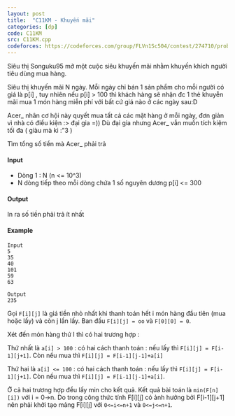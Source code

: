 ```yaml
---
layout: post
title:  "C11KM - Khuyến mãi"
categories: [dp]
code: C11KM
src: C11KM.cpp
codeforces: https://codeforces.com/group/FLVn1Sc504/contest/274710/problem/C
---
```



Siêu thị Songuku95 mở một cuộc siêu khuyến mãi nhằm khuyến khích người tiêu dùng mua hàng.

Siêu thị khuyến mãi N ngày. Mỗi ngày chỉ bán 1 sản phẩm cho mỗi người có giá là p\[i\] , tuy nhiên nếu p\[i\] > 100 thì khách hàng sẽ nhận đc 1 thẻ khuyễn mãi mua 1 món hàng miễn phí với bất cứ giá nào ở các ngày sau:D

Acer\_ nhân cơ hội này quyết mua tất cả các mặt hàng ở mỗi ngày, đơn giản vì nhà có điều kiện :> đại gia =)) Dù đại gia nhưng Acer\_ vẫn muốn tích kiệm tối đa ( giàu mà ki :”3 )

Tìm tổng số tiền mà Acer\_ phải trả

#### Input

+ Dòng 1 : N (n <= 10^3)
+ N dòng tiếp theo mỗi dòng chứa 1 số nguyên dương p\[i\] <= 300

#### Output

In ra số tiền phải trả ít nhất

#### Example

```
Input
5
35
40
101
59
63

Output
235
```

<!--more-->



Gọi `F[i][j]` là giá tiền nhỏ nhất khi thanh toán hết i món hàng đầu tiên (mua hoặc lấy) và còn j lần lấy. Ban đầu `F[i][j] = oo` và `F[0][0] = 0`. 

Xét đến món hàng thứ I thì có hai trương hợp :

Thứ nhất là `a[i] > 100` : có hai cách thanh toán : nếu lấy thì `F[i][j] = F[i-1][j+1]`. Còn nếu mua thì `F[i][j] = F[i-1][j-1]+a[i]`

Thứ hai là `a[i] <= 100` : có hai cách thanh toán : nếu lấy thì `F[i][j] = F[i-1][j+1]`. Còn nếu mua thì `F[i][j] = F[i-1][j-1]+a[i]`.

Ở cả hai trương hợp đều lấy min cho kết quả. Kết quả bài toán là `min(F[n][i])` với i = 0->n. Do trong công thức tính F[i][j] có ảnh hưởng bởi F[i-1][j+1] nên phải khởi tạo mảng F[i][j] với `0<=i<=n+1` và `0<=j<=n+1`.
